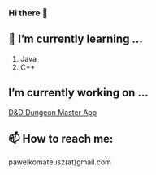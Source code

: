 ### Hi there 👋
## 🌱 I’m currently learning ...
1. Java
2. C++
## I’m currently working on ...
 [D&D Dungeon Master App](https://https://empezeeet.github.io/DnD-MasterApp/)
## 📫 How to reach me:
pawelkomateusz(at)gmail.com
<!--
**Empezeeet/Empezeeet** is a ✨ _special_ ✨ repository because its `README.md` (this file) appears on your GitHub profile.

Here are some ideas to get you started:

- 🔭 I’m currently working on ...
- 🌱 I’m currently learning ...
- 👯 I’m looking to collaborate on ...
- 🤔 I’m looking for help with ...
- 💬 Ask me about ...
- 📫 How to reach me: ...
- 😄 Pronouns: ...
- ⚡ Fun fact: ...
-->
